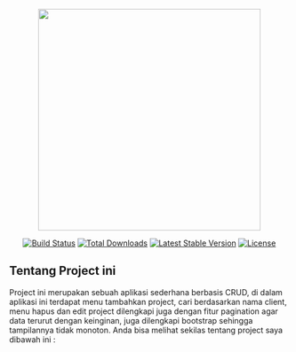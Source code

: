 <p align="center"><a href="https://laravel.com" target="_blank"><img src="https://raw.githubusercontent.com/laravel/art/master/logo-lockup/5%20SVG/2%20CMYK/1%20Full%20Color/laravel-logolockup-cmyk-red.svg" width="400"></a></p>

<p align="center">
<a href="https://travis-ci.org/laravel/framework"><img src="https://travis-ci.org/laravel/framework.svg" alt="Build Status"></a>
<a href="https://packagist.org/packages/laravel/framework"><img src="https://img.shields.io/packagist/dt/laravel/framework" alt="Total Downloads"></a>
<a href="https://packagist.org/packages/laravel/framework"><img src="https://img.shields.io/packagist/v/laravel/framework" alt="Latest Stable Version"></a>
<a href="https://packagist.org/packages/laravel/framework"><img src="https://img.shields.io/packagist/l/laravel/framework" alt="License"></a>
</p>



## Tentang Project ini

Project ini merupakan sebuah aplikasi sederhana berbasis CRUD, di dalam aplikasi ini terdapat menu tambahkan project, cari berdasarkan nama client, menu hapus dan edit project dilengkapi juga dengan fitur pagination agar data terurut dengan keinginan, juga dilengkapi bootstrap sehingga tampilannya tidak monoton. 
Anda bisa melihat sekilas tentang project saya dibawah ini :

<p align="center">
<a href="http://127.0.0.1:8000/pegawai" align="center"><br>



